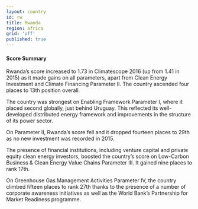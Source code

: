 ```yaml
---
layout: country
id: rw
title: Rwanda
region: africa
grid: 'off'
published: true
---
```




#### Score Summary

Rwanda’s score increased to 1.73 in Climatescope 2016 (up from 1.41 in 2015) as it made gains on all parameters, apart from Clean Energy Investment and Climate Financing Parameter II. The country ascended four places to 13th position overall.

The country was strongest on Enabling Framework Parameter I, where it placed second globally, just behind Uruguay. This reflected its well-developed distributed energy framework and improvements in the structure of its power sector.

On Parameter II, Rwanda’s score fell and it dropped fourteen places to 29th as no new investment was recorded in 2015. 

The presence of financial institutions, including venture capital and private equity clean energy investors, boosted the country’s score on Low-Carbon Business & Clean Energy Value Chains Parameter III. It gained nine places to rank 17th.

On Greenhouse Gas Management Activities Parameter IV, the country climbed fifteen places to rank 27th thanks to the presence of a number of corporate awareness initiatives as well as the World Bank’s Partnership for Market Readiness programme.
